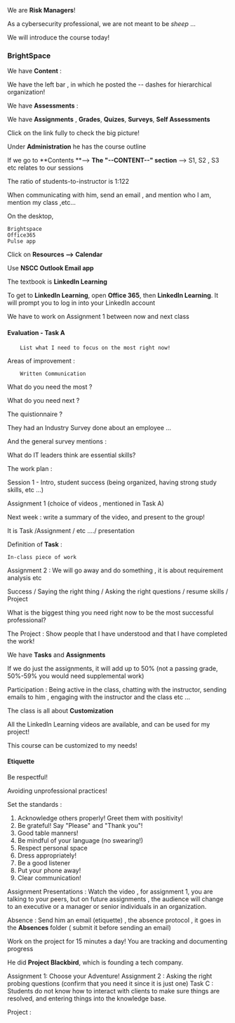 





We are **Risk Managers**!



As a cybersecurity professional, we are not meant to be *sheep* ...


We will introduce the course today!


### BrightSpace


We have **Content** : 


We have the left bar , in which he posted the -- dashes for hierarchical organization!


We have **Assessments** :


We have **Assignments** , **Grades**, **Quizes**, **Surveys**, **Self Assessments**



Click on the link fully to check the big picture!


Under **Administration** he has the course outline


If we go to **Contents **--> **The "--CONTENT--" section** --> S1, S2 , S3 etc relates to our sessions


The ratio of students-to-instructor is 1:122


When communicating with him, send an email , and mention who I am, mention my class ,etc...


On the desktop, 

	Brightspace 
	Office365
	Pulse app

Click on **Resources --> Calendar**


Use **NSCC Outlook Email app**


The textbook is **LinkedIn Learning**


To get to **LinkedIn Learning**, open **Office 365**, then **LinkedIn Learning**. It will prompt you to log in into your LinkedIn account


We have to work on Assignment 1 between now and next class



#### Evaluation - Task A 
		List what I need to focus on the most right now!



Areas of improvement : 

		Written Communication

What do you need the most ?


What do you need next ?



The quistionnaire ? 


They had an Industry Survey done about an employee ...


And the general survey mentions : 


What do IT leaders think are essential skills?


The work plan : 


Session 1 - Intro, student success (being organized, having strong study skills, etc ...)

Assignment 1 (choice of videos , mentioned in Task A)


Next week : write a summary of the video, and present to the group!


It is Task /Assignment / etc ..../ presentation 


Definition of **Task** :

	In-class piece of work



Assignment 2 : We will go away and do something , it is about requirement analysis etc


Success / Saying the right thing / Asking the right questions / resume skills / Project 


What is the biggest thing you need right now to be the most successful professional? 


The Project : Show people that I have understood and that I have completed the work!


We have **Tasks** and **Assignments** 


If we do just the assignments, it will add up to 50% (not a passing grade, 50%-59% you would need supplemental work)


Participation : Being active in the class, chatting with the instructor, sending emails to him , engaging with the instructor and the class etc ...


The class is all about **Customization** 


All the LinkedIn Learning videos are available, and can be used for my project!


This course can be customized to my needs!


#### Etiquette 



Be respectful!


Avoiding unprofessional practices!


Set the standards :

1. Acknowledge others properly! Greet them with positivity! 
2. Be grateful! Say "Please" and "Thank you"!
3. Good table manners!
4. Be mindful of your language (no swearing!)
5. Respect personal space
6. Dress appropriately!
7. Be a good listener
8. Put your phone away!
9. Clear communication!


Assignment Presentations : Watch the video , for assignment 1, you are talking to your peers, but on future assignments , the audience will change to an executive or a manager or senior individuals in an organization. 


Absence : Send him an email (etiquette) , the absence protocol , it goes in the **Absences** folder ( submit it before sending an email)



Work on the project for 15 minutes a day! You are tracking and documenting progress


He did **Project Blackbird**, which is founding a tech company.


Assignment 1: Choose your Adventure!
Assignment 2 : Asking the right probing questions (confirm that you need it since it is just one)
Task C : Students do not know how to interact with clients to make sure things are resolved, and entering things into the knowledge base. 




Project : 